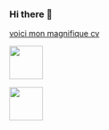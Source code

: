### Hi there 👋
  
[voici mon magnifique cv](https://github.com/Eliotbouju/Eliotbouju/blob/main/CV%202020%20DC-%202.pdf)

<img width="60px" src="https://upload.wikimedia.org/wikipedia/commons/thumb/c/ca/LinkedIn_logo_initials.png/600px-LinkedIn_logo_initials.png" />

[<img width="60px" src="https://upload.wikimedia.org/wikipedia/commons/thumb/c/ca/LinkedIn_logo_initials.png/600px-LinkedIn_logo_initials.png" />](www.google.com)
<!--
**Eliotbouju/Eliotbouju** is a ✨ _special_ ✨ repository because its `README.md` (this file) appears on your GitHub profile.

Here are some ideas to get you started:

- 🔭 I’m currently working on ...
- 🌱 I’m currently learning ...
- 👯 I’m looking to collaborate on ...
- 🤔 I’m looking for help with ...
- 💬 Ask me about ...
- 📫 How to reach me: ...
- 😄 Pronouns: ...
- ⚡ Fun fact: ...
-->
